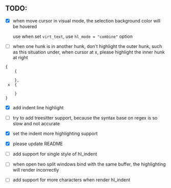 ## TODO:

- [x] when move cursor in visual mode, the selection background color will be hovered

  use when set `virt_text`, use `hl_mode = "combine"` option

- [ ] when one hunk is in another hunk, don't highlight the outer hunk, such as this situation under, when cursor at x, please highlight the inner hunk at right

```
{
    {

    },
 x  {

    }
}
```

- [x] add indent line highlight

- [ ] try to add treesitter support, because the syntax base on regex is so slow and not accurate

- [x] set the indent more highlighting support

- [x] please update README

- [ ] add support for single style of hl_indent

- [ ] when open two split windows bind with the same buffer, the highlighting will render incorrectly

- [ ] add support for more characters when render hl_indent
